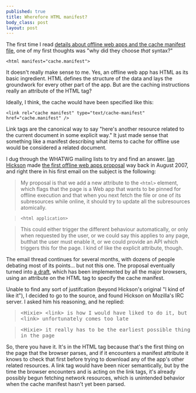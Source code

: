 ```yaml
--- 
published: true
title: Wherefore HTML manifest?
body_class: post
layout: post
---
```





The first time I read [details about offline web apps and the cache manifest file](http://diveintohtml5.info/offline.html), one of my first thoughts was "why did they choose *that* syntax?"

    <html manifest="cache.manifest">

It doesn't really make sense to me. Yes, an offline web app has HTML as its basic ingredient. HTML defines the structure of the data and lays the groundwork for every other part of the app. But are the caching instructions really an attribute of the HTML tag?

Ideally, I think, the cache would have been specified like this:

    <link rel="cache manifest" type="text/cache-manifest" href="cache.manifest" />

Link tags are the canonical way to say "here's another resource related to the current document in some explicit way." It just made sense that something like a manifest describing what items to cache for offline use would be considered a related document.

I dug through the WHATWG mailing lists to try and find an answer. [Ian Hickson](http://hixie.ch) made [the first offline web apps proposal](http://lists.whatwg.org/htdig.cgi/whatwg-whatwg.org/2007-August/012418.html) way back in August 2007, and right there in his first email on the subject is the following:

> My proposal is that we add a new attribute to the `<html>` element, which flags that the page is a Web app that wants to be pinned for offline execution and that when you next fetch the file or one of its subresources while online, it should try to update all the subresources atomically.

> `<html application>`

> This could either trigger the different behaviour automatically, or only when requested by the user, or we could say this applies to any page, butthat the user must enable it, or we could provide an API which triggers this for the page. I kind of like the explicit attribute, though.

The email thread continues for several months, with dozens of people debating most of its points&hellip; but not this one. The proposal eventually turned into [a draft](http://www.w3.org/TR/html5/offline.html), which has been implemented by all the major browsers, using an attribute on the HTML tag to specify the cache manifest.

Unable to find any sort of justifcation (beyond Hickson's original "I kind of like it"), I decided to go to the source, and found Hickson on Mozilla's IRC server. I asked him his reasoning, and he replied:

>   <tt>&lt;Hixie> &lt;link> is how I would have liked to do it, but &lt;link> unfortunately comes too late</tt>

>   <tt>&lt;Hixie> it really has to be the earliest possible thing in the page</tt>

So, there you have it. It's in the HTML tag because that's the first thing on the page that the browser parses, and if it encounters a manifest attribute it knows to check that first before trying to download any of the app's other related resources. A link tag would have been nicer semantically, but by the time the browser encounters and is acting on the link tags, it's already possibly begun fetching network resources, which is unintended behavior when the cache manifest hasn't yet been parsed.
